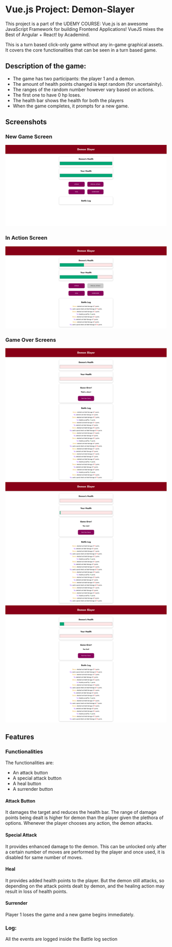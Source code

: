# Vue.js Project: Demon-Slayer

This project is a part of the UDEMY COURSE: Vue.js is an awesome JavaScript Framework for building Frontend Applications! VueJS mixes the Best of Angular + React! by Academind.

This is a turn based click-only game without any in-game graphical assets.
It covers the core functionalities that can be seen in a turn based game.
## Description of the game:
+ The game has two participants: the player 1 and a demon. 
+ The amount of health points changed is kept random (for uncertainity).
+ The ranges of the random number however vary based on actions.
+ The first one to have 0 hp loses.
+ The health bar shows the health for both the players
+ When the game completes, it prompts for a new game.
## Screenshots
### New Game Screen
<img src="images/New-Game.png">

### In Action Screen
<img src="images/In-action.png">

### Game Over Screens
<img src="images/Draw-Screen.png">
<img src="images/Winning-Screen.png">
<img src="images/Losing-Screen.png">



## Features
### Functionalities
The functionalities are:
+ An attack button
+ A special attack button
+ A heal button
+ A surrender button

#### Attack Button
It damages the target and reduces the health bar. The range of damage points being dealt is higher for demon than the player given the plethora of options.
Whenever the player chooses any action, the demon attacks.

#### Special Attack
It provides enhanced damage to the demon. This can be unlocked only after a certain number of moves are performed by the player and once used, it is disabled for same number of moves.

#### Heal
It provides added health points to the player. But the demon still attacks, so depending on the attack points dealt by demon, and the healing action may result in loss of health points.

#### Surrender
Player 1 loses the game and a new game begins immediately.

### Log:
All the events are logged inside the Battle log section

